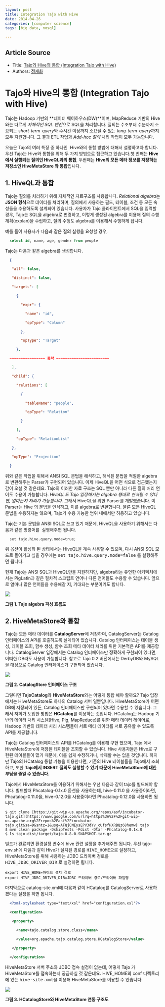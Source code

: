 ```yaml
---
layout: post
title: Integration Tajo with Hive
date: 2014-04-26
categories: [computer science]
tags: [big data, nosql]

---
```


## Article Source
* Title: [Tajo와 Hive의 통합 (Integration Tajo with Hive)](http://blrunner.com/61)
* Authors: [정재화](http://blrunner.com/)

 
# Tajo와 Hive의 통합 (Integration Tajo with Hive)



Tajo는 Hadoop 기반의 **데이터 웨어하우스(DW)**이며, MapReduce 기반의
Hive와는 다르게 *자체적인 SQL 엔진*으로 SQL을 처리합니다. 질의는 수초부터
수분까지 소요되는 *short-term-query*와 수시간 이상까지 소요될 수 있는
*long-term-query*까지 모두 지원합니다. 그 결과 ETL 작업과 *Add-hoc 질의*
처리 작업이 모두 가능합니다.




오늘은 Tajo의 여러 특징 중 하나인  Hive와의 통합 방법에 대해서
설명하고자 합니다. 우선 Tajo는 Hive와 통합을 위해 두 가지 방법으로
접근하고 있습니다.첫 번째는 **Hive에서 실행되는 질의인 HiveQL과의 통합**,
두번째는 **Hive의 모든 메타 정보를 저장하는 저장소인 HiveMetaStore 와
통합**입니다.




​1. HiveQL과 통합
---

Tajo는 질의를 처리하기 위해 자체적인 자료구조를 사용합니다. *Relational algebra*는
**JSON 형식**으로 데이터를 처리하며, 질의에서 사용하는 필드, 테이블, 조건 등
모든 속성들을 수용하도록 설계되어 있습니다. 사용자가 Tajo 클라이언트에서
SQL을 입력할 경우, Tajo는 SQL을 algebra로 변경하고, 이렇게 생성된
algebra를 이용해 질의 수행 계획(explan)을 수립하고, 질의 수행도
algebra를 이용해서 수행하게 됩니다.

예를 들어 사용자가 다음과 같은 질의 실행을 요청할 경우,

```sql
  select id, name, age, gender from people
```

Tajo는 다음과 같은 algebra를 생성합니다.

```json 
  {

   "all": false,

   "distinct": false,

   "targets": [

     {

       "expr": {

         "name": "id",

         "opType": "Column"

       },

       "opType": "Target"

     },

  ~~~~~~~~~~~~~~~~ 중략 ~~~~~~~~~~~~~~~~~~~~~~~~

   ],

   "child": {

     "relations": [

       {

         "tableName": "people",

         "opType": "Relation"

       }

     ],

     "opType": "RelationList"

   },

   "opType": "Projection"

  }
```


위와 같은 작업을 위해서 ANSI SQL 문법을 해석하고, 해석된 문법을 적절한
algebra로 변환해주는 Parser가 구현되어 있습니다. 이제 HiveQL을 어떤
식으로 접근했는지 감이 오실 것 같은데요. Tajo의 이러한 자료 구조는 SQL
뿐만 아니라 다른 질의 처리 언어도 수용이 가능합니다. *HiveQL도 Tajo
입장해서는 algebra 형태로 인식될 수 있다면, 얼마든지 처리가 가능합니다.*
그래서 HiveQL을 위한 Parser를 개발했습니다. 이 Parser는 Hive 의 문법을
인식하고, 이를 algebra로 변환합니다. 물론 모든 HiveQL 문법을 수용하지는
않으며, Tajo가 수용 가능한 범위 내에서만 허용하고 있습니다.



Tajo는 기본 문법을 ANSI SQL로 쓰고 있기 때문에, HiveQL을 사용하기
위해서는 다음과 같은 명령어를  실행해주면 됩니다.


```
  set tajo.hive.query.mode=true;
```



위 옵션이 활성화 된 상태에서는 HiveQL을 계속 사용할 수 있으며, 다시 ANSI
SQL 모드로 돌아가고 싶을 경우에는 <tt class="literal">set tajo.hive.query.mode=false</tt> 를
실행해주면 됩니다.




현재 Tajo는 ANSI SQL과 HiveQL만을 지원하지만, algebra라는 유연한
아키텍처에서는 PigLatin과 같은 절차적 스크립트 언어나 다른 언어들도
수용할 수 있습니다. 앞으로 얼마나 많은 언어들을 수용해갈 지, 기대되는
부분이기도 합니다.




![](http://cfile2.uf.tistory.com/image/2324F24152E5C09A30654C)



**그림 1. Tajo algebra 파싱 흐름도**






​2. HiveMetaStore와 통합
---



Tajo는 모든 메타 데이터를 **CatalogServer**에 저장하며, CatalogServer는
Catalog 인터페이스의 API를 호출하도록 설계되어 있습니다. Catalog
인터페이스는 테이블 생성, 테이블 조회, 함수 생성, 함수 조회 메타 데이터
처리를 위한 기본적은 API를 제공합니다. CatalogServer 입장에서는 Catalog
인터페이스만 정확하게 구현되어 있다면, 어떠한 DB라도 사용이 가능합니다.
참고로 Tajo 0.2 버전에서는 DerbyDB와 MySQL을 대상으로 Catalog
인터페이스가 구현되어 있습니다.









![](http://cfile23.uf.tistory.com/image/213F1F4252E75A4114ACD8)





**그림 2. CatalogStore 인터페이스 구조**






그렇다면 **TajoCatalog**와 **HiveMetaStore**와는 어떻게 통합 해야 할까요? Tajo
입장에서는 HiveMetaStore도 하나의 Catalog 서버 일뿐입니다.
HiveMetaStore가 어떤 DB에 저장되어 있든, Catalog 인터페이스만 구현되어
있다면 수용할 수 있습니다. 그래서 저희가 도입한 방법은 **HCatalog**를
이용하는 것입니다. HCatalog는 Hadoop 기반의 데이터 처리 시스템(Hive,
Pig, MapReduce)를 위한 메타 데이터 레이어로, Hadoop 기반의 데이터 처리
시스템들이 서로 메타 데이터를 서로 공유할 수 있도록 API를 제공합니다.




Tajo는 Catalog 인터페이스의 API를 HCatalog를 이용해 구현 했으며, Tajo
에서 HiveMetaStore에 저장된 테이블을 조회할 수 있습니다. Hive 사용자들은
Hive로 구현된 테이블들이 많기 때문에, 이를 쉽게 수정하거나, 삭제할 수는
없을 것입니다. 하지만 Tajo의 HCatalog 통합 기능을 이용한다면, 기존의
Hive 테이블들을 Tajo에서 조회하고, 또한 **Tajo에서 INSERT 질의도 실행할 수
있기 때문에 HiveMetaStore에 대한 부담을 줄일 수 있습니다.**




Tajo에서 HiveMetaStore를 이용하기 위해서는 우선 다음과 같이 tajo를
빌드해야 합니다. 빌드할때 Phcatalog-0.1x.0 옵션을 사용하는데,
hive-0.11.0 을 사용중이라면, Phcatalog-0.11.0을, hive-0.12.0을
사용중이라면 Phcatalog-0.12.0을 사용하면 됩니다.



```  
$ git clone [https://git-wip-us.apache.org/repos/asf/incubator-tajo.git](https://www.google.com/url?q=https%3A%2F%2Fgit-wip-us.apache.org%2Frepos%2Fasf%2Fincubator-tajo.git&sa=D&sntz=1&usg=AFQjCNEysEPV3dYv_cUfsfHXRBQz68hemw) tajo
$ mvn clean package -DskipTests -Pdist -Dtar -Phcatalog-0.1x.0
$ ls tajo-dist/target/tajo-0.8.0-SNAPSHOT.tar.gz
```




빌드가 완료되면 환경설정 변수에 hive 관련 설정을 추가해주면 됩니다. 우선
tajo-env.sh에 다음과 같이 Hive가 설치된 경로를 <tt class="literal">HIVE_HOME</tt>으로 설정하고,
HiveMetaStore를 위해 사용하는 JDBC 드라이버 경로를
<tt class="literal">HIVE_JDBC_DRIVER_DIR</tt> 로 설정하면 됩니다.




```  
export HIVE_HOME=하이브 설치 경로
export HIVE_JDBC_DRIVER_DIR=JDBC 드라이버 경로/드라이버 파일명
```



마지막으로 catalog-site.xml에 다음과 같이 HCatalog를 CatalogServer로
사용하겠다는 설정을 하면 됩니다.




```xml
  <?xml-stylesheet type="text/xsl" href="configuration.xsl"?>

  <configuration>

   <property>

     <name>tajo.catalog.store.class</name>

     <value>org.apache.tajo.catalog.store.HCatalogStore</value>

   </property>

  </configuration>
```



HiveMetaStore 서버 주소와 JDBC 접속 설정이 없는데, 어떻게 Tajo 가
HiveMetaStore를 접속하는지 궁금하실 것 같은데요. HIVE_HOME의 conf
디렉토리에 있는 <tt class="literal">hive-site.xml</tt>을 이용해 HiveMetaStore를 이용할 수
있습니다.




![](http://cfile27.uf.tistory.com/image/24089D4352D347A12C3209)





**그림 3. HCatalogStore와 HiveMetaStore 연동 구조도**